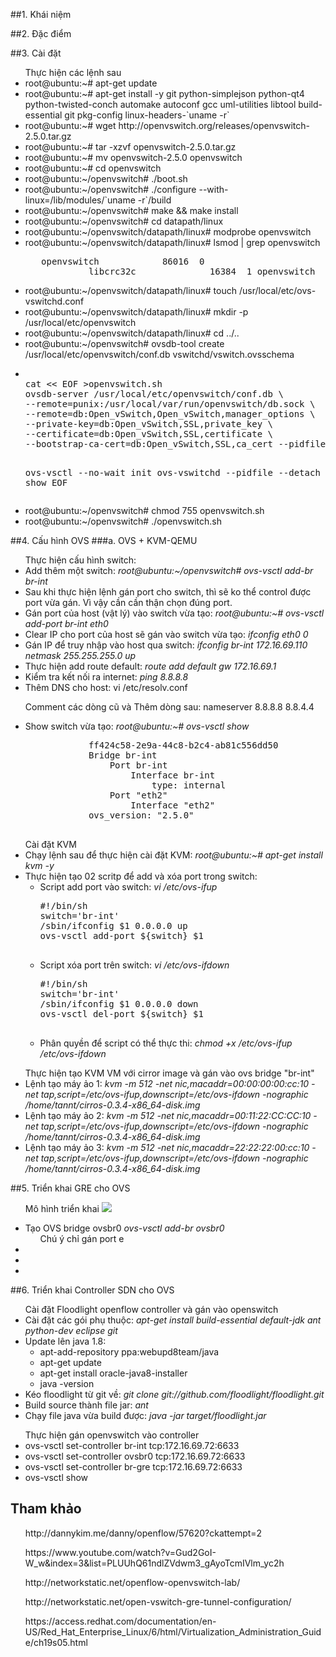 ﻿##1. Khái niệm
<ul></ul>
<ul></ul>
<ul></ul>
<ul></ul>
<ul></ul>

##2. Đặc điểm

##3. Cài đặt
<ul> Thực hiện các lệnh sau
	<li>root@ubuntu:~# apt-get update </li>
	<li>root@ubuntu:~# apt-get install -y git python-simplejson python-qt4 python-twisted-conch automake autoconf gcc uml-utilities libtool build-essential git pkg-config linux-headers-`uname -r` </li>
	<li>root@ubuntu:~# wget http://openvswitch.org/releases/openvswitch-2.5.0.tar.gz </li>
	<li>root@ubuntu:~# tar -xzvf openvswitch-2.5.0.tar.gz </li>
	<li>root@ubuntu:~# mv openvswitch-2.5.0 openvswitch </li>
	<li>root@ubuntu:~# cd openvswitch </li>
	<li>root@ubuntu:~/openvswitch# ./boot.sh </li>
	<li>root@ubuntu:~/openvswitch# ./configure --with-linux=/lib/modules/`uname -r`/build </li>
	<li>root@ubuntu:~/openvswitch# make && make install </li>
	<li>root@ubuntu:~/openvswitch# cd datapath/linux </li>
	<li>root@ubuntu:~/openvswitch/datapath/linux# modprobe openvswitch </li>
	<li>root@ubuntu:~/openvswitch/datapath/linux# lsmod | grep openvswitch
		<pre>	openvswitch            86016  0
			libcrc32c              16384  1 openvswitch</pre>
	</li>
	<li>root@ubuntu:~/openvswitch/datapath/linux# touch /usr/local/etc/ovs-vswitchd.conf </li>
	<li>root@ubuntu:~/openvswitch/datapath/linux# mkdir -p /usr/local/etc/openvswitch </li>
	<li>root@ubuntu:~/openvswitch/datapath/linux# cd ../.. </li>
	<li>root@ubuntu:~/openvswitch# ovsdb-tool create /usr/local/etc/openvswitch/conf.db  vswitchd/vswitch.ovsschema </li>
	<li>
		<pre>	
cat << EOF >openvswitch.sh
ovsdb-server /usr/local/etc/openvswitch/conf.db \
--remote=punix:/usr/local/var/run/openvswitch/db.sock \
--remote=db:Open_vSwitch,Open_vSwitch,manager_options \
--private-key=db:Open_vSwitch,SSL,private_key \
--certificate=db:Open_vSwitch,SSL,certificate \
--bootstrap-ca-cert=db:Open_vSwitch,SSL,ca_cert --pidfile --detach --log-file

ovs-vsctl --no-wait init
ovs-vswitchd --pidfile --detach
ovs-vsctl show
EOF
		</pre>
	</li>
	<li> root@ubuntu:~/openvswitch# chmod 755 openvswitch.sh </li>
	<li>root@ubuntu:~/openvswitch# ./openvswitch.sh </li>
</ul>
<ul> </ul>
<ul> </ul>

##4. Cấu hình OVS
###a. OVS + KVM-QEMU
<ul> Thực hiện cấu hình switch:
	<li>Add thêm một switch: <i>root@ubuntu:~/openvswitch# ovs-vsctl add-br br-int</i> </li>
	<li>Sau khi thực hiện lệnh gán port cho switch, thì sẽ ko thể control được port vừa gán. Vì vậy cần cần thận chọn đúng port.</li>
	<li>Gán port của host (vật lý) vào switch vừa tạo: <i>root@ubuntu:~# ovs-vsctl add-port br-int eth0</i> </li>
	<li>Clear IP cho port của host sẽ gán vào switch vừa tạo: <i>ifconfig eth0 0</i></li>
	<li>Gán IP để truy nhập vào host qua switch: <i>ifconfig br-int 172.16.69.110 netmask 255.255.255.0 up</i></li>
	<li>Thực hiện add route default: <i>route add default gw 172.16.69.1</i></li>
	<li>Kiểm tra kết nối ra internet: <i>ping 8.8.8.8</i></li>
	<li>Thêm DNS cho host: vi /etc/resolv.conf
		<p>Comment các dòng cũ và Thêm dòng sau: nameserver 8.8.8.8 8.8.4.4</p>
	</li>
	<li>Show switch vừa tạo: <i>root@ubuntu:~# ovs-vsctl show</i> 
		<pre>
			ff424c58-2e9a-44c8-b2c4-ab81c556dd50
			Bridge br-int
				Port br-int
					Interface br-int
						type: internal
				Port "eth2"
					Interface "eth2"
			ovs_version: "2.5.0"
		</pre>
	</li>
</ul>
<ul> Cài đặt KVM
	<li>Chạy lệnh sau để thực hiện cài đặt KVM: <i>root@ubuntu:~# apt-get install kvm -y</i></li>
	<li>Thực hiện tạo 02 scritp để add và xóa port trong switch:
		<ul>
			<li>Script add port vào switch: <i>vi /etc/ovs-ifup</i>
				<pre>
#!/bin/sh
switch='br-int'
/sbin/ifconfig $1 0.0.0.0 up
ovs-vsctl add-port ${switch} $1
				</pre>
			</li>
			<li>Script xóa port trên switch: <i>vi /etc/ovs-ifdown</i>
				<pre>
#!/bin/sh
switch='br-int'
/sbin/ifconfig $1 0.0.0.0 down
ovs-vsctl del-port ${switch} $1
				</pre>
			</li>
			<li>Phân quyền để script có thể thực thi: <i>chmod +x /etc/ovs-ifup /etc/ovs-ifdown</i></li>
		</ul>
	</li>
</ul>
<ul> Thực hiện tạo KVM VM với cirror image và gán vào ovs bridge "br-int"
	<li>Lệnh tạo máy ảo 1: <i>kvm -m 512 -net nic,macaddr=00:00:00:00:cc:10 -net tap,script=/etc/ovs-ifup,downscript=/etc/ovs-ifdown -nographic /home/tannt/cirros-0.3.4-x86_64-disk.img</i></li>
	<li>Lệnh tạo máy ảo 2: <i>kvm -m 512 -net nic,macaddr=00:11:22:CC:CC:10 -net tap,script=/etc/ovs-ifup,downscript=/etc/ovs-ifdown -nographic /home/tannt/cirros-0.3.4-x86_64-disk.img</i></li>
	<li>Lệnh tạo máy ảo 3: <i>kvm -m 512 -net nic,macaddr=22:22:22:00:cc:10 -net tap,script=/etc/ovs-ifup,downscript=/etc/ovs-ifdown -nographic /home/tannt/cirros-0.3.4-x86_64-disk.img</i></li>
</ul>

##5. Triển khai GRE cho OVS
<ul> Mô hình triển khai
	<img src="http://openvswitch.github.io/support/config-cookbooks/port-tunneling/2host-4vm-2nic-tunnel.png">
</ul>
<ul> 
	<li>Tạo OVS bridge ovsbr0 <i>ovs-vsctl add-br ovsbr0</i>
		<ul>Chú ý chỉ gán port e</ul>
	</li>
	<li></li>
	<li></li>
	<li></li>
</ul>
<ul> </ul>

##6. Triển khai Controller SDN cho OVS
<ul>Cài đặt Floodlight openflow controller và gán vào openswitch 
	<li>Cài đặt các gói phụ thuộc: <i>apt-get install build-essential default-jdk ant python-dev eclipse git</i></li>
	<li>Update lên java 1.8: 
		<ul> 
			<li>apt-add-repository ppa:webupd8team/java</li>
			<li>apt-get update</li>
			<li>apt-get install oracle-java8-installer</li>
			<li>java -version</li>
		</ul>
	</li>
	<li>Kéo floodlight từ git về: <i>git clone git://github.com/floodlight/floodlight.git</i></li>
	<li>Build source thành file jar: <i>ant</i></li>
	<li>Chạy file java vừa build được: <i>java -jar target/floodlight.jar</i></li>
</ul>
<ul> Thực hiện gán openvswitch vào controller
	<li>ovs-vsctl set-controller br-int tcp:172.16.69.72:6633</li>
	<li>ovs-vsctl set-controller ovsbr0 tcp:172.16.69.72:6633</li>
	<li>ovs-vsctl set-controller br-gre tcp:172.16.69.72:6633</li>
	<li>ovs-vsctl show</li>
</ul>

## Tham khảo
<ul>http://dannykim.me/danny/openflow/57620?ckattempt=2 </ul>
<ul>https://www.youtube.com/watch?v=Gud2GoI-W_w&index=3&list=PLUUhQ61ndlZVdwm3_gAyoTcmIVlm_yc2h </ul>
<ul>http://networkstatic.net/openflow-openvswitch-lab/ </ul>
<ul>http://networkstatic.net/open-vswitch-gre-tunnel-configuration/ </ul>
<ul>https://access.redhat.com/documentation/en-US/Red_Hat_Enterprise_Linux/6/html/Virtualization_Administration_Guide/ch19s05.html </ul>
<ul> </ul>
<ul> </ul>